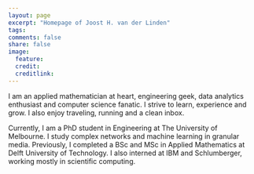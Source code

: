 ```yaml
---
layout: page
excerpt: "Homepage of Joost H. van der Linden"
tags: 
comments: false
share: false
image:
  feature: 
  credit: 
  creditlink: 
---
```


I am an applied mathematician at heart, engineering geek, data analytics enthusiast and computer science fanatic. I strive to learn, experience and grow. I also enjoy traveling, running and a clean inbox.

Currently, I am a PhD student in Engineering at The University of Melbourne. I study complex networks and machine learning in granular media. Previously, I completed a BSc and MSc in Applied Mathematics at Delft University of Technology. I also interned at IBM and Schlumberger, working mostly in scientific computing.
